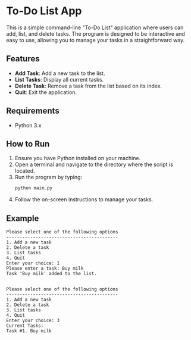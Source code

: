 # To-Do List App

This is a simple command-line "To-Do List" application where users can add, list, and delete tasks. The program is designed to be interactive and easy to use, allowing you to manage your tasks in a straightforward way.

## Features
- **Add Task**: Add a new task to the list.
- **List Tasks**: Display all current tasks.
- **Delete Task**: Remove a task from the list based on its index.
- **Quit**: Exit the application.

## Requirements
- Python 3.x

## How to Run
1. Ensure you have Python installed on your machine.
2. Open a terminal and navigate to the directory where the script is located.
3. Run the program by typing:
   ```bash
   python main.py
   ```
4. Follow the on-screen instructions to manage your tasks.

## Example
```
Please select one of the following options
------------------------------------------
1. Add a new task
2. Delete a task
3. List tasks
4. Quit
Enter your choice: 1
Please enter a task: Buy milk  
Task 'Buy milk' added to the list.


Please select one of the following options
------------------------------------------
1. Add a new task
2. Delete a task
3. List tasks
4. Quit
Enter your choice: 3
Current Tasks:
Task #1. Buy milk
```
